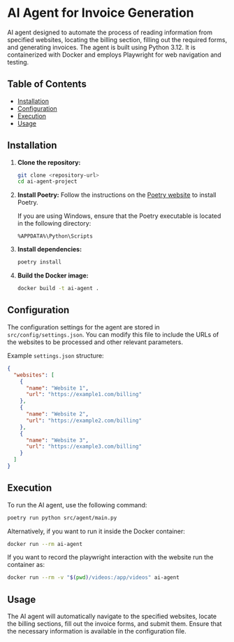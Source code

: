 # AI Agent for Invoice Generation

AI agent designed to automate the process of reading information from specified websites, locating the billing section, filling out the required forms, and generating invoices. The agent is built using Python 3.12. It is containerized with Docker and employs Playwright for web navigation and testing.

## Table of Contents

- [Installation](#installation)
- [Configuration](#configuration)
- [Execution](#execution)
- [Usage](#usage)

## Installation

1. **Clone the repository:**
   ```bash
   git clone <repository-url>
   cd ai-agent-project
   ```

2. **Install Poetry:**
   Follow the instructions on the [Poetry website](https://python-poetry.org/docs/#installation) to install Poetry.

   If you are using Windows, ensure that the Poetry executable is located in the following directory:
   ```
   %APPDATA%\Python\Scripts
   ```

3. **Install dependencies:**
   ```bash
   poetry install
   ```

4. **Build the Docker image:**
   ```bash
   docker build -t ai-agent .
   ```

## Configuration

The configuration settings for the agent are stored in `src/config/settings.json`. You can modify this file to include the URLs of the websites to be processed and other relevant parameters.

Example `settings.json` structure:
```json
{
  "websites": [
    {
      "name": "Website 1",
      "url": "https://example1.com/billing"
    },
    {
      "name": "Website 2",
      "url": "https://example2.com/billing"
    },
    {
      "name": "Website 3",
      "url": "https://example3.com/billing"
    }
  ]
}
```

## Execution

To run the AI agent, use the following command:

```bash
poetry run python src/agent/main.py
```

Alternatively, if you want to run it inside the Docker container:

```bash
docker run --rm ai-agent
```

If you want to record the playwright interaction with the website run the container as:

```bash
docker run --rm -v "$(pwd)/videos:/app/videos" ai-agent
```

## Usage

The AI agent will automatically navigate to the specified websites, locate the billing sections, fill out the invoice forms, and submit them. Ensure that the necessary information is available in the configuration file.
